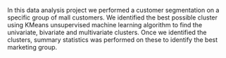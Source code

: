 In this data analysis project we performed a customer segmentation on a specific group of mall customers. We identified the best possible cluster using KMeans unsupervised machine learning algorithm to find the univariate, bivariate and multivariate clusters. Once we identified the clusters, summary statistics was performed on these to identify the best marketing group. 
